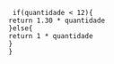 ```function calculaPrecoTotal(quantidade) {
 if(quantidade < 12){
return 1.30 * quantidade
}else{
return 1 * quantidade
}
}
```
